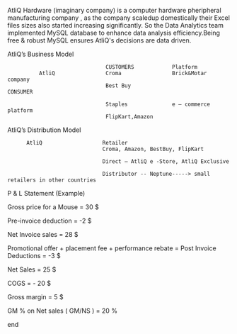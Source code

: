 AtliQ Hardware (imaginary company) is a computer hardware pheripheral manufacturing company , as the company scaledup domestically their Excel files sizes also started increasing significantly.
So the Data Analytics team implemented MySQL database to enhance data analysis efficiency.Being free & robust MySQL ensures AtliQ's decisions are data driven.

AtliQ’s Business Model
                                                                
                                   CUSTOMERS            Platform
              AtliQ                Croma                Brick&Motar company
                                   Best Buy                                        CONSUMER                                                    
                                                                     
                                   Staples              e – commerce platform
                                   FlipKart,Amazon                                 
     
AtliQ’s Distribution Model


          AtliQ                   Retailer                        
                                  Croma, Amazon, BestBuy, FlipKart
                                                              
                                  Direct – AtliQ e -Store, AtliQ Exclusive

                                  Distributor -- Neptune-----> small retailers in other countries
P & L Statement (Example)

Gross price for a Mouse                =  30 $

Pre-invoice deduction                  = -2 $

Net Invoice sales                      = 28 $

Promotional offer + placement fee + performance rebate = Post Invoice Deductions
                                       = -3 $


Net Sales                              = 25 $

COGS                                   = - 20 $

Gross margin                           = 5 $

GM % on Net sales ( GM/NS )            = 20 %










end








